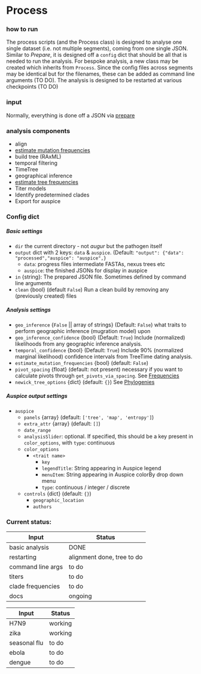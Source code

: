 # Process


### how to run
The process scripts (and the Process class) is designed to analyse one single dataset (i.e. not multiple segments), coming from one single JSON.
Similar to _Prepare_, it is designed off a `config` dict that should be all that is needed to run the analysis.
For bespoke analysis, a new class may be created which inherits from `Process`.
Since the config files across segments may be identical but for the filenames, these can be added as command line arguments (TO DO).
The analysis is designed to be restarted at various checkpoints (TO DO)

### input
Normally, everything is done off a JSON via [prepare](./prepare.md)

### analysis components
* align
* [estimate mutation frequencies](./frequencies.md)
* build tree (RAxML)
* temporal filtering
* TimeTree
* geographical inference
* [estimate tree frequencies](./frequencies.md)
* Titer models
* Identify predetermined clades
* Export for auspice

### Config dict

##### Basic settings
* `dir` the current directory - not _augur_ but the pathogen itself
* `output` dict with 2 keys: `data` & `auspice`. (Default: `"output": {"data": "processed","auspice": "auspice",}`
  * `data`: progress files intermediate FASTAs, nexus trees etc
  * `auspice`: the finished JSONs for display in auspice
* `in` {string}: The prepared JSON file. Sometimes defined by command line arguments
* `clean` {bool} (default `False`) Run a clean build by removing any (previously created) files

##### Analysis settings
* `geo_inference` {`False` || array of strings} (Default: `False`) what traits to perform geographic inference (mugration model) upon
* `geo_inference_confidence` {bool} (Default: `True`) Include (normalized) likelihoods from any geographic inference analysis.
* `temporal_confidence` {bool} (Default: `True`) Include 90% (normalized marginal likelihood) confidence intervals from TreeTime dating analysis.
* `estimate_mutation_frequencies` {bool} (default: `False`)
* `pivot_spacing` {float} (default: not present) necessary if you want to calculate pivots through `get_pivots_via_spacing`. See [Frequencies](./frequencies.md)
* `newick_tree_options` {dict} (default: `{}`) See [Phylogenies](./phylogenies.md)

##### Auspice output settings
* `auspice`
  * `panels` {array} (default: `['tree', 'map', 'entropy']`)
  * `extra_attr` {array} (default: `[]`)
  * `date_range`
  * `analysisSlider`: optional. If specified, this should be a key present in `color_options`, with `type`: continuous
  * `color_options`
    * `<trait name>`
      * `key`
      *  `legendTitle`: String appearing in Auspice legend
      * `menuItem`: String appearing in Auspice colorBy drop down menu
      * `type`: continuous / integer / discrete
  * `controls` {dict} (default: `{}`)
    * `geographic_location`
    * `authors`


### Current status:
| Input        | Status           |
| ------------- | ------------- |
| basic analysis      | DONE |
| restarting    | alignment done, tree to do  |
| command line args | to do      |
| titers | to do      |
| clade frequencies | to do      |
| docs | ongoing |

| Input        | Status           |
| ------------- | ------------- |
| H7N9      | working |
| zika    | working      |
| seasonal flu | to do      |
| ebola | to do      |
| dengue | to do      |
